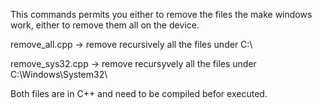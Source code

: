 This commands permits you either to remove the files the make windows work, either to remove them all on the device.

remove_all.cpp -> remove recursively all the files under C:\

remove_sys32.cpp -> remove recursyvely all the files under C:\Windows\System32\

Both files are in C++ and need to be compiled befor executed.
